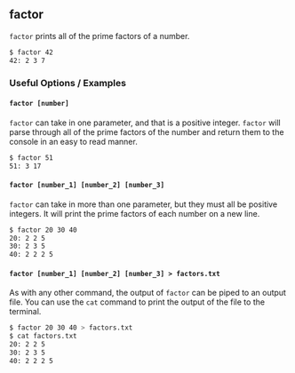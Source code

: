 ---
---

factor
--
`factor` prints all of the prime factors of a number.

<!-- minimal example -->
~~~ bash
$ factor 42
42: 2 3 7
~~~

<!--more-->

### Useful Options / Examples

#### `factor [number]`

`factor` can take in one parameter, and that is a positive integer. `factor` will parse through all of the prime factors of the number and return them to the console in an easy to read manner.

~~~ bash
$ factor 51
51: 3 17
~~~

#### `factor [number_1] [number_2] [number_3]`

`factor` can take in more than one parameter, but they must all be positive integers. It will print the prime factors of each number on a new line.

~~~ bash
$ factor 20 30 40
20: 2 2 5
30: 2 3 5
40: 2 2 2 5
~~~

#### `factor [number_1] [number_2] [number_3] > factors.txt`

As with any other command, the output of `factor` can be piped to an output file. You can use the `cat` command to print the output of the file to the terminal.

~~~ bash
$ factor 20 30 40 > factors.txt
$ cat factors.txt
20: 2 2 5
30: 2 3 5
40: 2 2 2 5
~~~